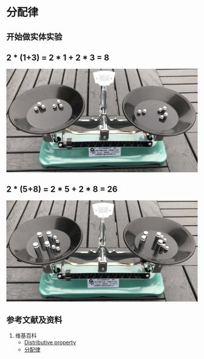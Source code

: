 # 分配律

## 开始做实体实验

## 2 * (1+3) = 2 * 1 + 2 * 3 = 8

![](/images/数论/感受加减乘除的运算规律/分配律/1a1.jpg)

## 2 * (5+8) = 2 * 5 + 2 * 8 = 26

![](/images/数论/感受加减乘除的运算规律/分配律/2a1.jpg)

## 参考文献及资料

1. 维基百科
	- [Distributive property](https://en.wikipedia.org/wiki/Distributive_property) 
	- [分配律](https://zh.wikipedia.org/wiki/%E5%88%86%E9%85%8D%E5%BE%8B) 
